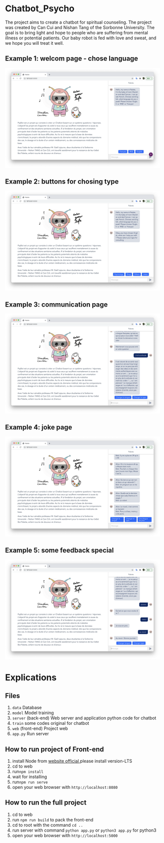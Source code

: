 # Chatbot_Psycho

The project aims to create a chatbot for spiritual counseling. The project was created by Can Cui and Nishan Tang of the Sorbonne University. The goal is to bring light and hope to people who are suffering from mental illness or potential patients. Our baby robot is fed with love and sweat, and we hope you will treat it well.

## Example 1: welcom page - chose language
![Image text](img-folder/welcome_page.png)

## Example 2: buttons for chosing type
![Image text](img-folder/chose_type.png)

## Example 3: communication page
![Image text](img-folder/communication_page_ex.png)

## Example 4: joke page
![Image text](img-folder/joke_fr.png)

## Example 5: some feedback special
![Image text](img-folder/feedback_special.png)

# Explications

## Files

1. `data` Database
2. `model` Model training
3. `server` (back-end) Web server and application python code for chatbot
4. `train` some codes original for chatbot
5. `web` (front-end) Project web
6. `app.py` Run server


## How to run project of Front-end

1. install Node from [website official](https://nodejs.org/en/),please install version-LTS
2. cd to web
3. run`npm install`
4. wait for installing
5. run`npm run serve`
6. open your web browser with `http://localhost:8080`

## How to run the full project

1. cd to web
2. run `npm run build` to pack the front-end
3. cd to root with the command `cd ..` 
4. run server with command `python app.py` or `python3 app.py` for python3
5. open your web browser with `http://localhost:5000`
